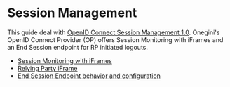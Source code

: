 # Session Management

This guide deal with [OpenID Connect Session Management 1.0](https://openid.net/specs/openid-connect-session-1_0.html). Onegini's OpenID Connect Provider (OP) 
offers Session Monitoring with iFrames and an End Session endpoint for RP initiated logouts.

* [Session Monitoring with iFrames](session-monitoring-with-iframes.md)
* [Relying Party iFrame](relying-party-iframe.md)
* [End Session Endpoint behavior and configuration](end-session-guide.md)